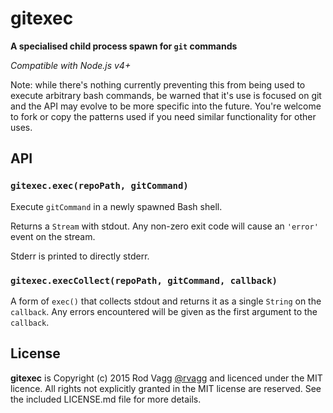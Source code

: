 gitexec
=======

**A specialised child process spawn for `git` commands**

_Compatible with Node.js v4+_

Note: while there's nothing currently preventing this from being used to execute arbitrary bash commands, be warned that it's use is focused on git and the API may evolve to be more specific into the future. You're welcome to fork or copy the patterns used if you need similar functionality for other uses.

## API

### `gitexec.exec(repoPath, gitCommand)`

Execute `gitCommand` in a newly spawned Bash shell.

Returns a `Stream` with stdout. Any non-zero exit code will cause an `'error'` event on the stream.

Stderr is printed to directly stderr.

### `gitexec.execCollect(repoPath, gitCommand, callback)`

A form of `exec()` that collects stdout and returns it as a single `String` on the `callback`. Any errors encountered will be given as the first argument to the `callback`.

## License

**gitexec** is Copyright (c) 2015 Rod Vagg [@rvagg](https://twitter.com/rvagg) and licenced under the MIT licence. All rights not explicitly granted in the MIT license are reserved. See the included LICENSE.md file for more details.
